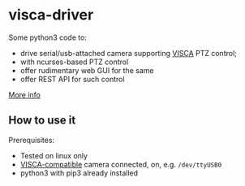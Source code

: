 # visca-driver

Some python3 code to:

* drive serial/usb-attached camera supporting
[VISCA](https://en.wikipedia.org/wiki/VISCA_Protocol) PTZ control;
* with ncurses-based PTZ control
* offer rudimentary web GUI for the same
* offer REST API for such control

[More info](doc/README.md)

## How to use it

Prerequisites:

* Tested on linux only
* [VISCA-compatible](doc/hardware.md) camera connected, on, e.g. `/dev/ttyUSB0`
* python3 with pip3 already installed
